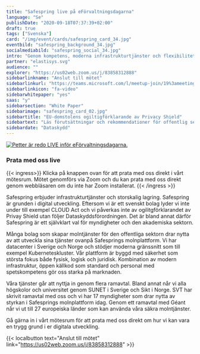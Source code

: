 ```yaml
---
title: "Safespring live på eFörvaltningsdagarna"
language: "Se"
publishDate: "2020-09-18T07:37:39+02:00"
draft: true
tags: ["Svenska"]
card: "/img/event/cards/safespring_card_34.jpg"
eventbild: "safespring_background_34.jpg"
socialmediabild: "safespring_social_34.jpg"
intro: "Genom kompetens, moderna infrastrukturtjänster och flexibilitet är Safespring grunden i digital utveckling. Vi möjliggör snabb innovation genom pålitliga och skalbara tjänster utan inlåsningseffekter."
partner: "elastisys.svg"
audience: ""
explorer: "https://us02web.zoom.us/j/83858312888"
sidebarlinkname: "Anslut till mötet"
sidebarlinkurl: "https://teams.microsoft.com/l/meetup-join/19%3ameeting_YzQyZGVjNWUtMjAwZi00OWQ2LWI1YjAtN2JiZDk2Y2RkMTk0%40thread.v2/0?context=%7b%22Tid%22%3a%221a5e7528-8965-4dd8-913d-7d84b4d657cd%22%2c%22Oid%22%3a%22a8ea5436-7684-4fb0-80c0-6117d3bc4c6e%22%7d"
sidebarlinkicon: "fa-video"
sidebarwhitepaper: "yes"
saas: "y"
sidebarsection: "White Paper"
sidebarimage: "safespring_card_02.jpg"
sidebartitle: "EU-domstolens ogiltigförklarande av Privacy Shield"
sidebartext: "Läs förutsättningar och rekommendationer för offentlig sektor och deras leverantörer"
sidebardate: "Dataskydd"
---
```


<a href="https://teams.microsoft.com/l/meetup-join/19%3ameeting_YzQyZGVjNWUtMjAwZi00OWQ2LWI1YjAtN2JiZDk2Y2RkMTk0%40thread.v2/0?context=%7b%22Tid%22%3a%221a5e7528-8965-4dd8-913d-7d84b4d657cd%22%2c%22Oid%22%3a%22a8ea5436-7684-4fb0-80c0-6117d3bc4c6e%22%7d" target="_blank"><img src="/img/event/petter-live.jpg" alt="Petter är redo LIVE inför eFörvaltningsdagarna."></a>

### Prata med oss live

{{< ingress>}}
Klicka på knappen ovan för att prata med oss direkt i vårt mötesrum. Mötet genomförs via Zoom och du kan prata med oss direkt genom webbläsaren om du inte har Zoom installerat.
{{< /ingress >}}

Safespring erbjuder infrastrukturtjänster och storskalig lagring. Safespring är grunden i digital utveckling. Eftersom vi är ett svenskt bolag lyder vi inte under till exempel CLOUD Act och vi påverkas inte av ogilitgförklarandet av Privay Shield utan följer Dataskyddsförordningen. Det är bland annat därför Safespring är ett självklart val för myndigheter och den akademiska sektorn.

Många bolag som skapar molntjänster för den offentliga sektorn drar nytta av att utveckla sina tjänster ovanpå Safesprings molnplattform. Vi har datacenter i Sverige och Norge och stödjer moderna gränssnitt som till exempel Kuberneteskluster. Vår plattform är byggd med säkerhet som största fokus både fysisk, logisk och juridisk. Kombination av modern infrastruktur, öppen källkod som standard och personal med spetskompetens gör oss starka på marknaden.

Våra tjänster går att nyttja in genom flera ramavtal. Bland annat når vi alla högskolor och universitet genom SUNET i Sverige och Sikt i Norge. SVT har skrivit ramavtal med oss och vi har 17 myndigheter som drar nytta av styrkan i Safesprings molnplattform idag. Genom ett ramavtal med Géant når vi ut till 27 europeiska länder som kan använda våra säkra molntjänster.

Gå gärna in i vårt mötesrum för att prata med oss direkt om hur vi kan vara en trygg grund i er digitala utveckling.

{{< localbutton text="Anslut till mötet" link="https://us02web.zoom.us/j/83858312888" >}}
